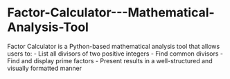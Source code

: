 # Factor-Calculator---Mathematical-Analysis-Tool
Factor Calculator is a Python-based mathematical analysis tool that allows users to: - List all divisors of two positive integers - Find common divisors - Find and display prime factors - Present results in a well-structured and visually formatted manner
